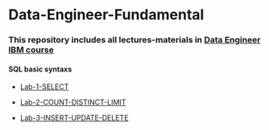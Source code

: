 # Data-Engineer-Fundamental
### This repository includes all lectures-materials in [Data Engineer IBM course](https://www.coursera.org/professional-certificates/ibm-data-engineer)

#### SQL basic syntaxs
+ [Lab-1-SELECT](https://cf-courses-data.s3.us.cloud-object-storage.appdomain.cloud/IBMDeveloperSkillsNetwork-DB0201EN-SkillsNetwork/labs/Labs_Coursera_V5/labs/Lab%20-%20Basics%20of%20SQL%20SELECT%20Statement/instructional-labs.md.html)

+ [Lab-2-COUNT-DISTINCT-LIMIT](https://cf-courses-data.s3.us.cloud-object-storage.appdomain.cloud/IBMDeveloperSkillsNetwork-DB0201EN-SkillsNetwork/labs/Labs_Coursera_V5/labs/Lab%20-%20COUNT%20-%20DISTINCT%20-%20LIMIT/instructional-labs.md.html)

+ [Lab-3-INSERT-UPDATE-DELETE](https://cf-courses-data.s3.us.cloud-object-storage.appdomain.cloud/IBMDeveloperSkillsNetwork-DB0201EN-SkillsNetwork/labs/Labs_Coursera_V5/labs/Lab%20-%20INSERT%20-%20UPDATE%20-%20DELETE/instructional-labs.md.html)